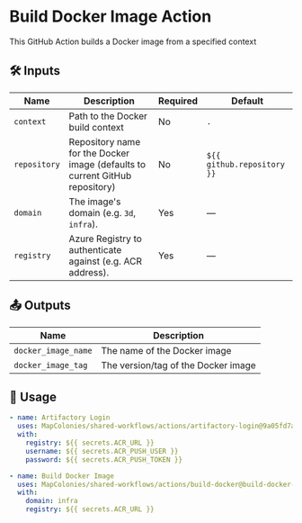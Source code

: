 # Build Docker Image Action

This GitHub Action builds a Docker image from a specified context

## 🛠 Inputs

| Name         | Description                                                                 | Required | Default                |
|--------------|-----------------------------------------------------------------------------|----------|------------------------|
| `context`    | Path to the Docker build context                                            | No       | `.`                    |
| `repository` | Repository name for the Docker image (defaults to current GitHub repository)| No       | `${{ github.repository }}` |
| `domain`     | The image's domain (e.g. `3d`, `infra`).                                    | Yes      | —                      |
| `registry`   | Azure Registry to authenticate against (e.g. ACR address).                  | Yes      | —                      |

## 📤 Outputs

| Name                | Description                                      |
|---------------------|--------------------------------------------------|
| `docker_image_name` | The name of the Docker image                     |
| `docker_image_tag`  | The version/tag of the Docker image              |

## 🚀 Usage

<!-- x-release-please-start-version -->

```yaml
- name: Artifactory Login
  uses: MapColonies/shared-workflows/actions/artifactory-login@9a05fd7a01e18746d69cc210b7e6defbd1cc79fc # v1.0.0
  with:
    registry: ${{ secrets.ACR_URL }}
    username: ${{ secrets.ACR_PUSH_USER }}
    password: ${{ secrets.ACR_PUSH_TOKEN }}

- name: Build Docker Image
  uses: MapColonies/shared-workflows/actions/build-docker@build-docker-v1.0.0
  with:
    domain: infra
    registry: ${{ secrets.ACR_URL }}
```
<!-- x-release-please-end-version -->
